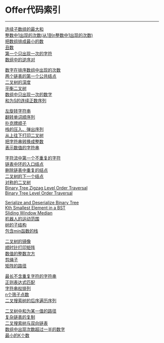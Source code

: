 # Offer代码索引

------
[连续子数组的最大和](https://github.com/wuleibupt/Algorithm/blob/master/offer/FindGreatestSumOfSubArray.cpp)<br>
[整数中1出现的次数(从1到n整数中1出现的次数)](https://github.com/wuleibupt/Algorithm/blob/master/offer/NumberOf1Between1AndN_Solution.cpp)<br>
[把数组排成最小的数](https://github.com/wuleibupt/Algorithm/blob/master/offer/PrintMinNumber.cpp)<br>
[丑数](https://github.com/wuleibupt/Algorithm/blob/master/offer/GetUglyNumber_Solution.cpp)<br>
[第一个只出现一次的字符](https://github.com/wuleibupt/Algorithm/blob/master/offer/FirstNotRepeatingChar.cpp)<br>
[数组中的逆序对](https://github.com/wuleibupt/Algorithm/blob/master/offer/InversePairs.cpp)<br>

[数字在排序数组中出现的次数](https://github.com/wuleibupt/Algorithm/blob/master/offer/GetNumberOfK.cpp)<br>
[两个链表的第一个公共结点](https://github.com/wuleibupt/Algorithm/blob/master/offer/FindFirstCommonNode.cpp)<br>
[二叉树的深度](https://github.com/wuleibupt/Algorithm/blob/master/offer/TreeDepth.cpp)<br>
[平衡二叉树](https://github.com/wuleibupt/Algorithm/blob/master/offer/IsBalanced_Solution.cpp)<br>
[数组中只出现一次的数字](https://github.com/wuleibupt/Algorithm/blob/master/offer/FindNumsAppearOnce.cpp)<br>
[和为S的连续正数序列](https://github.com/wuleibupt/Algorithm/blob/master/offer/FindContinuousSequence.cpp)<br>

[左旋转字符串](https://github.com/wuleibupt/Algorithm/blob/master/offer/LeftRotateString.cpp)<br>
[翻转单词顺序列](https://github.com/wuleibupt/Algorithm/blob/master/offer/ReverseSentence.cpp)<br>
[扑克牌顺子](https://github.com/wuleibupt/Algorithm/blob/master/offer/IsContinuous.cpp)<br>
[栈的压入、弹出序列](https://github.com/wuleibupt/Algorithm/blob/master/offer/IsPopOrder.cpp)<br>
[从上往下打印二叉树](https://github.com/wuleibupt/Algorithm/blob/master/offer/PrintFromTopToBottom.cpp)<br>
[把字符串转换成整数](https://github.com/wuleibupt/Algorithm/blob/master/offer/StrToInt.cpp)<br>
[表示数值的字符串](https://github.com/wuleibupt/Algorithm/blob/master/offer/isNumeric.cpp)<br>

[字符流中第一个不重复的字符](https://github.com/wuleibupt/Algorithm/blob/master/offer/FirstAppearingOnce.cpp)<br>
[链表中环的入口结点](https://github.com/wuleibupt/Algorithm/blob/master/offer/EntryNodeOfLoop.cpp)<br>
[删除链表中重复的结点](https://github.com/wuleibupt/Algorithm/blob/master/offer/deleteDuplication.cpp)<br>
[二叉树的下一个结点](https://github.com/wuleibupt/Algorithm/blob/master/offer/GetNext.cpp)<br>
[对称的二叉树](https://github.com/wuleibupt/Algorithm/blob/master/offer/isSymmetrical.cpp)<br>
[Binary Tree Zigzag Level Order Traversal](https://github.com/wuleibupt/Algorithm/blob/master/offer/Print1.cpp)<br>
[Binary Tree Level Order Traversal](https://github.com/wuleibupt/Algorithm/blob/master/offer/Print2.cpp)<br>

[Serialize and Deserialize Binary Tree](https://github.com/wuleibupt/Algorithm/blob/master/offer/SerializeAndDeserialize.cpp)<br>
[Kth Smallest Element in a BST](https://github.com/wuleibupt/Algorithm/blob/master/offer/KthNode.cpp)<br>
[Sliding Window Median](https://github.com/wuleibupt/Algorithm/blob/master/offer/maxInWindows.cpp)<br>
[机器人的运动范围](https://github.com/wuleibupt/Algorithm/blob/master/offer/movingCount.cpp)<br>
[树的子结构](https://github.com/wuleibupt/Algorithm/blob/master/offer/hasSubtree.cpp)<br>
[包含min函数的栈](https://github.com/wuleibupt/Algorithm/blob/master/offer/MinStack.cpp)<br>

[二叉树的镜像](https://github.com/wuleibupt/Algorithm/blob/master/offer/Mirror.cpp)<br>
[顺时针打印矩阵](https://github.com/wuleibupt/Algorithm/blob/master/offer/printMatrix.cpp)<br>
[数值的整数次方](https://github.com/wuleibupt/Algorithm/blob/master/offer/Power.cpp)<br>
[剪绳子](https://github.com/wuleibupt/Algorithm/blob/master/offer/maxProductAfterCutting.cpp)<br>
[矩阵的路径](https://github.com/wuleibupt/Algorithm/blob/master/offer/hasPath.cpp)<br>

[最长不含重复字符的字符串](https://github.com/wuleibupt/Algorithm/blob/master/offer/longestSubstringWithoutDeplication.cpp)<br>
[正则表达式匹配](https://github.com/wuleibupt/Algorithm/blob/master/offer/match.cpp)<br>
[字符串权排列](https://github.com/wuleibupt/Algorithm/blob/master/offer/Permutation.cpp)<br>
[n个筛子点数](https://github.com/wuleibupt/Algorithm/blob/master/offer/PrintProbabilty.cpp)<br>
[二叉搜索树的后序遍历序列](https://github.com/wuleibupt/Algorithm/blob/master/offer/VerifySquenceOFBST.cpp)<br>

[二叉树中和为某一值的路径](https://github.com/wuleibupt/Algorithm/blob/master/offer/FindPath.cpp)<br>
[复杂链表的复制](https://github.com/wuleibupt/Algorithm/blob/master/offer/Clone.cpp)<br>
[二叉搜索树与双向链表](https://github.com/wuleibupt/Algorithm/blob/master/offer/Convert.cpp)<br>
[数组中出现次数超过一半的数字](https://github.com/wuleibupt/Algorithm/blob/master/offer/MoreThanHalfNum_Solution.cpp)<br>
[最小的K个数](https://github.com/wuleibupt/Algorithm/blob/master/offer/GetLeastNumbers_Solution.cpp)<br>